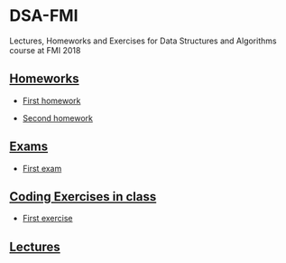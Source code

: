 # DSA-FMI
Lectures, Homeworks and Exercises for Data Structures and Algorithms course at FMI 2018

## [Homeworks](https://github.com/Echolz/DSA-FMI/tree/master/2.Homeworks "All homeworks")

* [First homework](https://github.com/Echolz/DSA-FMI/tree/master/2.Homeworks/1.First/src)

* [Second homework](https://github.com/Echolz/DSA-FMI/tree/master/2.Homeworks/2.Second/src)

## [Exams](https://github.com/Echolz/DSA-FMI/tree/master/4.Exams "All exams")

* [First exam](https://github.com/Echolz/DSA-FMI/tree/master/4.Exams/1.First/src)

## [Coding Exercises in class](https://github.com/Echolz/DSA-FMI/tree/master/3.Exercises "All excercises")

* [First exercise](https://github.com/Echolz/DSA-FMI/tree/master/3.Exercises/1.First/src)

## [Lectures](https://github.com/Echolz/DSA-FMI/tree/master/1.Lectures "All lectures")